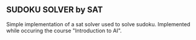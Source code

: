 SUDOKU SOLVER by SAT
---
Simple implementation of a sat solver used to solve sudoku. Implemented while occuring the course "Introduction to AI".
